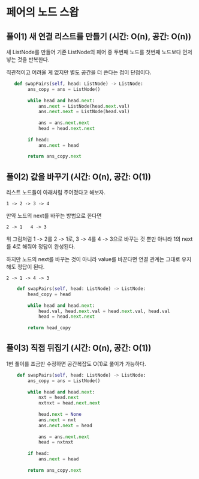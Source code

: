 # 페어의 노드 스왑

## 풀이1) 새 연결 리스트를 만들기 (시간: O(n), 공간: O(n))

새 ListNode를 만들어 기존 ListNode의 페어 중 두번째 노드를 첫번째 노드보다 먼저 넣는 것을 반복한다.

직관적이고 어려울 게 없지만 별도 공간을 더 쓴다는 점이 단점이다.

```python
   def swapPairs(self, head: ListNode) -> ListNode:
        ans_copy = ans = ListNode()
        
        while head and head.next:
            ans.next = ListNode(head.next.val)
            ans.next.next = ListNode(head.val)
            
            ans = ans.next.next
            head = head.next.next
            
        if head:
            ans.next = head
            
        return ans_copy.next
```

## 풀이2) 값을 바꾸기 (시간: O(n), 공간: O(1))

리스트 노드들이 아래처럼 주어졌다고 해보자.

```
1 -> 2 -> 3 -> 4
```

만약 노드의 next를 바꾸는 방법으로 한다면

```
2 -> 1   4 -> 3
```

위 그림처럼 1 -> 2를 2 -> 1로, 3 -> 4를 4 -> 3으로 바꾸는 것 뿐만 아니라 1의 next를 4로 해줘야 정답이 완성된다.

하지만 노드의 next를 바꾸는 것이 아니라 value를 바꾼다면 연결 관계는 그대로 유지해도 정답이 된다.

```
2 -> 1 -> 4 -> 3
```



```python
    def swapPairs(self, head: ListNode) -> ListNode:
        head_copy = head
        
        while head and head.next:
            head.val, head.next.val = head.next.val, head.val
            head = head.next.next
            
        return head_copy
```



## 풀이3) 직접 뒤집기 (시간: O(n), 공간: O(1))

1번 풀이를 조금만 수정하면 공간복잡도 O(1)로 풀이가 가능하다.

```python
    def swapPairs(self, head: ListNode) -> ListNode:
        ans_copy = ans = ListNode()
        
        while head and head.next:
            nxt = head.next
            nxtnxt = head.next.next
            
            head.next = None
            ans.next = nxt
            ans.next.next = head
            
            ans = ans.next.next
            head = nxtnxt
            
        if head:
            ans.next = head
            
        return ans_copy.next
```

